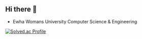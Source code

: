 ## Hi there 👋

<!--
**chelsseeey/chelsseeey** is a ✨ _special_ ✨ repository because its `README.md` (this file) appears on your GitHub profile.

Here are some ideas to get you started:

- 🔭 I’m currently working on ...
- 🌱 I’m currently learning ...
- 👯 I’m looking to collaborate on ...
- 🤔 I’m looking for help with ...
- 💬 Ask me about ...
- 📫 How to reach me: ...
- 😄 Pronouns: ...
- ⚡ Fun fact: ...
-->
<!-- ──────────────────────────────────────────────────────── -->
- Ewha Womans University Computer Science & Engineering 

[![Solved.ac Profile](http://mazassumnida.wtf/api/v2/generate_badge?boj=stargirl03)](https://solved.ac/stargirl03/)


